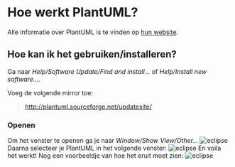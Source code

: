 Hoe werkt PlantUML?
===================
Alle informatie over PlantUML is te vinden op [hun
website](http://plantuml.sourceforge.net/sequence.html).

Hoe kan ik het gebruiken/installeren?
-------------------------------------
Ga naar *Help/Software Update/Find and install...* of *Help/Install new
software...*.

Voeg de volgende mirror toe:
> http://plantuml.sourceforge.net/updatesite/

### Openen
Om het venster te openen ga je naar *Window/Show View/Other...*
![eclipse](http://plantuml.sourceforge.net/img/eclipse10.png "Eclipse")
Daarna selecteer je PlantUML in het volgende venster:
![eclipse](http://plantuml.sourceforge.net/img/eclipse20.png "Eclipse")
En voila het werkt! Nog een voorbeeldje van hoe het eruit moet zien:
![eclipse](http://mycel.nl/plantuml.png "Eclipse")
